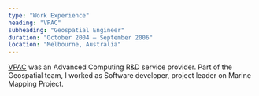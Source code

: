```yaml
---
type: "Work Experience"
heading: "VPAC"
subheading: "Geospatial Engineer"
duration: "October 2004 – September 2006"
location: "Melbourne, Australia"
---
```


<a href="https://www.linkedin.com/company/vpac/about/" target="_blank">VPAC</a> was an Advanced Computing R&D service provider. Part of the Geospatial team, I worked as Software developer, project leader on Marine Mapping Project.